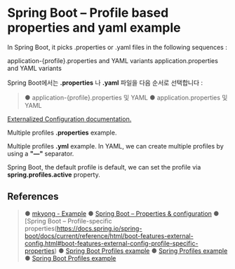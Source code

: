Spring Boot – Profile based properties and yaml example
========================================================

In Spring Boot, it picks .properties or .yaml files in the following sequences :

application-{profile}.properties and YAML variants
application.properties and YAML variants

Spring Boot에서는 **.properties** 나 **.yaml** 파일을 다음 순서로 선택합니다 :

>● application-{profile}.properties 및 YAML 
>● application.properties 및 YAML 

[Externalized Configuration documentation.](https://docs.spring.io/spring-boot/docs/current/reference/html/boot-features-external-config.html)

Multiple profiles **.properties** example.

Multiple profiles **.yml** example. In YAML, we can create multiple profiles by using a **"—"** separator.

Spring Boot, the default profile is default, we can set the profile via **spring.profiles.active** property.

## References

>● [mkyong - Example](https://www.mkyong.com/spring-boot/spring-boot-profile-based-properties-and-yaml-example/)
>● [Spring Boot – Properties & configuration](https://docs.spring.io/spring-boot/docs/current/reference/html/howto-properties-and-configuration.html)
>● [Spring Boot – Profile-specific properties(https://docs.spring.io/spring-boot/docs/current/reference/html/boot-features-external-config.html#boot-features-external-config-profile-specific-properties)
>● [Spring Boot Profiles example](https://www.mkyong.com/spring-boot/spring-boot-profiles-example/)
>● [Spring Profiles example](https://www.mkyong.com/spring/spring-profiles-example/)
>● [Spring Boot Profiles example](https://www.mkyong.com/spring-boot/spring-boot-profiles-example/)